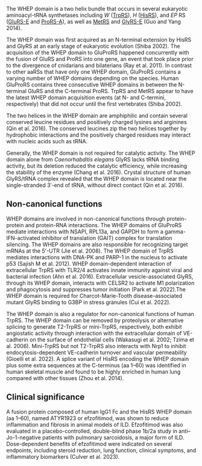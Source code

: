 

The WHEP domain is a two helix bundle that occurs in several eukaryotic aminoacyl-tRNA synthetases including *W* ([TrpRS](/class1/trp)), *H* ([HisRS](/class2/his)), and *EP* RS ([GluRS-E](/class1/glu3) and [ProRS-A](/class2/pro1)), as well as [MetRS](/class1/met) and [GlyRS-E](/class2/gly3) (Guo and Yang 2014).

The WHEP domain was first acquired as an N-terminal extension by HisRS and GlyRS at an early stage of eukaryotic evolution (Shiba 2002). The acquisition of the WHEP domain to GluProRS happened concurrently with the fusion of GluRS and ProRS into one gene, an event that took place prior to the divergence of cnidarians and bilaterians (Ray et al. 2011). In contrast to other aaRSs that have only one WHEP domain, GluProRS contains a varying number of WHEP domains depending on the species. Human GluProRS contains three consecutive WHEP domains in between the N-terminal GluRS and the C-terminal ProRS. TrpRS and MetRS appear to have the latest WHEP domain acquisition events (at N- and C-termini, respectively) that did not occur until the first vertebrates (Shiba 2002). 

The two helices in the WHEP domain are amphiphilic and contain several conserved leucine residues and positively charged lysines and arginines (Qin et al. 2016). The conserved leucines zip the two helices together by hydrophobic interactions and the positively charged residues may interact with nucleic acids such as tRNA. 

Generally, the WHEP domain is not required for catalytic activity. The WHEP domain alone from *Caenorhabditis elegans* GlyRS lacks tRNA binding activity, but its deletion reduced the catalytic efficiency, while increasing the stability of the enzyme (Chang et al. 2016). Crystal structure of human GlyRS/tRNA complex revealed that the WHEP domain is located near the single-stranded 3′-end of tRNA, without direct contact (Qin et al. 2016). 

## Non-canonical functions

WHEP domains are involved in non-canonical functions through protein-protein and protein-RNA interactions. The WHEP domains of GluProRS mediate interactions with NSAPI, RPL13a, and GAPDH to form a gamma-IFN-activated inhibitor of translation (GAIT) complex for translation silencing. The WHEP domains are also responsible for recognizing target mRNAs at the 5'-UTR (Jie et al. 2008). The WHEP domain of TrpRS mediates interactions with DNA-PK and PARP-1 in the nucleus to activate p53 (Sajish M et al. 2012). WHEP domain-dependent interaction of extracellular TrpRS with TLR2/4 activates innate immunity against viral and bacterial infection (Ahn et al. 2016). Extracellular vesicle-associated GlyRS, through its WHEP domain, interacts with CELSR2 to activate M1 polarization and phagocytosis and suppresses tumor initiation (Park et al. 2022).The WHEP domain is required for Charcot-Marie-Tooth disease-associated mutant GlyRS binding to G3BP in stress granules (Cui et al. 2022).

The WHEP domain is also a regulator for non-canonical functions of human TrpRS. The WHEP domain can be removed by proteolysis or alternative splicing to generate T2-TrpRS or mini-TrpRS, respectively, both exhibit angiostatic activity through interaction with the extracellular domain of VE-cadherin on the surface of endothelial cells (Wakasugi et al. 2002; Tzima et al. 2006). Mini-TrpRS but not T2-TrpRS also interacts with Nrp1 to inhibit endocytosis-dependent VE-cadherin turnover and vascular permeability (Gioelli et al. 2022). 
A splice variant of HisRS encoding the WHEP domain plus some extra sequences at the C-terminus (aa 1–60) was identified in human skeletal muscle and found to be highly enriched in human lung compared with other tissues (Zhou et al. 2014). 

## Clinical significance

A fusion protein composed of human IgG1 Fc and the HisRS WHEP domain (aa 1–60), named ATYR1923 or efzofitimod, was shown to reduce inflammation and fibrosis in animal models of ILD. Efzofitimod was also evaluated in a placebo-controlled, double-blind phase 1b/2a study in anti–Jo-1-negative patients with pulmonary sarcoidosis, a major form of ILD. Dose-dependent benefits of efzofitimod were indicated on several endpoints, including steroid reduction, lung function, clinical symptoms, and inflammatory biomarkers (Culver et al. 2023). 





